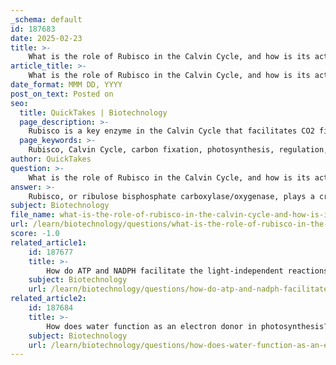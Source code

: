 ```yaml
---
_schema: default
id: 187683
date: 2025-02-23
title: >-
    What is the role of Rubisco in the Calvin Cycle, and how is its activity regulated?
article_title: >-
    What is the role of Rubisco in the Calvin Cycle, and how is its activity regulated?
date_format: MMM DD, YYYY
post_on_text: Posted on
seo:
  title: QuickTakes | Biotechnology
  page_description: >-
    Rubisco is a key enzyme in the Calvin Cycle that facilitates CO2 fixation into organic molecules, essential for photosynthesis, with its activity regulated by environmental factors and regulatory proteins.
  page_keywords: >-
    Rubisco, Calvin Cycle, carbon fixation, photosynthesis, regulation, CO2 concentration, oxygen concentration, pH, temperature, Rubisco activase, light conditions, 3-phosphoglycerate, carbohydrate synthesis
author: QuickTakes
question: >-
    What is the role of Rubisco in the Calvin Cycle, and how is its activity regulated?
answer: >-
    Rubisco, or ribulose bisphosphate carboxylase/oxygenase, plays a critical role in the Calvin Cycle, which is a key component of photosynthesis. Specifically, Rubisco catalyzes the first step of the Calvin Cycle, where carbon dioxide (CO2) is fixed into an organic molecule. Here’s a detailed overview of its role and regulation:\n\n### Role of Rubisco in the Calvin Cycle\n\n1. **Carbon Fixation**: \n   - Rubisco facilitates the reaction between CO2 and ribulose bisphosphate (RuBP), a five-carbon sugar. This reaction produces a six-carbon intermediate that is unstable and quickly splits into two molecules of 3-phosphoglycerate (3-PGA).\n   - This step is crucial as it captures atmospheric CO2 and converts it into a stable organic form, which is essential for the synthesis of carbohydrates.\n\n2. **Importance**: \n   - The activity of Rubisco is vital for the overall efficiency of the Calvin Cycle, as it directly influences the rate of carbon fixation and, consequently, the production of glucose and other carbohydrates that serve as energy sources for plants and other organisms.\n\n### Regulation of Rubisco Activity\n\nRubisco's activity is regulated by several factors:\n\n1. **Environmental Conditions**:\n   - **CO2 Concentration**: The availability of CO2 directly affects Rubisco's activity. Higher concentrations of CO2 enhance its carboxylation activity, leading to increased carbon fixation.\n   - **Oxygen Concentration**: Rubisco can also catalyze a reaction with oxygen (photorespiration), which is less efficient. The balance between CO2 and O2 concentrations can influence whether Rubisco acts primarily as a carboxylase or an oxygenase.\n\n2. **pH and Temperature**:\n   - The pH of the stroma where the Calvin Cycle occurs can affect Rubisco's activity. Optimal pH levels enhance its catalytic efficiency.\n   - Temperature also plays a role; Rubisco has an optimal temperature range for activity, and extreme temperatures can lead to decreased efficiency or denaturation.\n\n3. **Regulatory Proteins**:\n   - Rubisco activase is a protein that helps activate Rubisco by removing inhibitory sugar phosphates that can bind to the enzyme and reduce its activity. This activation is crucial for maintaining efficient carbon fixation, especially under varying light conditions.\n\n4. **Light Conditions**:\n   - Light influences the production of ATP and NADPH during the light-dependent reactions of photosynthesis, which are then used in the Calvin Cycle. The availability of these energy carriers can indirectly regulate Rubisco activity by providing the necessary energy for the reactions in the Calvin Cycle.\n\nIn summary, Rubisco is essential for carbon fixation in the Calvin Cycle, and its activity is finely regulated by environmental factors, pH, temperature, and specific regulatory proteins. This regulation ensures that plants can efficiently convert CO2 into organic compounds, which are vital for their growth and energy needs.
subject: Biotechnology
file_name: what-is-the-role-of-rubisco-in-the-calvin-cycle-and-how-is-its-activity-regulated.md
url: /learn/biotechnology/questions/what-is-the-role-of-rubisco-in-the-calvin-cycle-and-how-is-its-activity-regulated
score: -1.0
related_article1:
    id: 187677
    title: >-
        How do ATP and NADPH facilitate the light-independent reactions of photosynthesis?
    subject: Biotechnology
    url: /learn/biotechnology/questions/how-do-atp-and-nadph-facilitate-the-lightindependent-reactions-of-photosynthesis
related_article2:
    id: 187684
    title: >-
        How does water function as an electron donor in photosynthesis?
    subject: Biotechnology
    url: /learn/biotechnology/questions/how-does-water-function-as-an-electron-donor-in-photosynthesis
---
```


&nbsp;